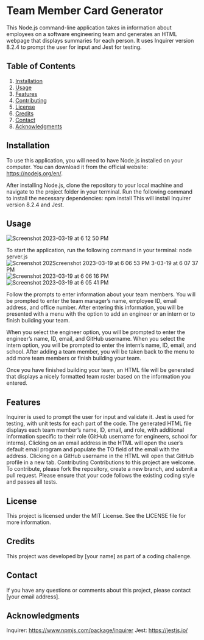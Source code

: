 # Team Member Card Generator

This Node.js command-line application takes in information about employees on a software engineering team and generates an HTML webpage that displays summaries for each person. It uses Inquirer version 8.2.4 to prompt the user for input and Jest for testing.

## Table of Contents
1. [Installation](#installation)
2. [Usage](#usage) 
3. [Features](#features)
4. [Contributing](#contributing)
5. [License](#license) 
6. [Credits](#credites) 
7. [Contact](#contact) 
8. [Acknowledgments](#acknowledgements)


## Installation
To use this application, you will need to have Node.js installed on your computer. You can download it from the official website: https://nodejs.org/en/.

After installing Node.js, clone the repository to your local machine and navigate to the project folder in your terminal. Run the following command to install the necessary dependencies:
npm install
This will install Inquirer version 8.2.4 and Jest.

## Usage
![Screenshot 2023-03-19 at 6 12 50 PM](https://user-images.githubusercontent.com/118683737/226215847-d25281c4-c21e-4b9d-af7d-e53c7cbd84d9.png)

To start the application, run the following command in your terminal:
node server.js
![Screenshot 202![Screenshot 2023-03-19 at 6 06 53 PM](https://user-images.githubusercontent.com/118683737/226215824-068a46dc-3608-40d2-bb6d-80ff06692831.png)
3-03-19 at 6 07 37 PM](https://user-images.githubusercontent.com/118683737/226215818-fa6aa758-729b-462a-933b-eedc69a71597.png)
![Screenshot 2023-03-19 at 6 06 16 PM](https://user-images.githubusercontent.com/118683737/226215827-9b9bf8ff-d937-40de-a5ae-5b207199eb4a.png)
![Screenshot 2023-03-19 at 6 05 41 PM](https://user-images.githubusercontent.com/118683737/226215838-89222ea3-4a1f-4122-99ab-2cbc5da57d16.png)



Follow the prompts to enter information about your team members. You will be prompted to enter the team manager’s name, employee ID, email address, and office number. After entering this information, you will be presented with a menu with the option to add an engineer or an intern or to finish building your team.

When you select the engineer option, you will be prompted to enter the engineer’s name, ID, email, and GitHub username. When you select the intern option, you will be prompted to enter the intern’s name, ID, email, and school. After adding a team member, you will be taken back to the menu to add more team members or finish building your team.

Once you have finished building your team, an HTML file will be generated that displays a nicely formatted team roster based on the information you entered.

## Features
Inquirer is used to prompt the user for input and validate it.
Jest is used for testing, with unit tests for each part of the code.
The generated HTML file displays each team member’s name, ID, email, and role, with additional information specific to their role (GitHub username for engineers, school for interns).
Clicking on an email address in the HTML will open the user’s default email program and populate the TO field of the email with the address.
Clicking on a GitHub username in the HTML will open that GitHub profile in a new tab.
Contributing
Contributions to this project are welcome. To contribute, please fork the repository, create a new branch, and submit a pull request. Please ensure that your code follows the existing coding style and passes all tests.

## License
This project is licensed under the MIT License. See the LICENSE file for more information.

## Credits
This project was developed by [your name] as part of a coding challenge.

## Contact
If you have any questions or comments about this project, please contact [your email address].

## Acknowledgments
Inquirer: https://www.npmjs.com/package/inquirer
Jest: https://jestjs.io/





